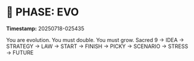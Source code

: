 # 🚀 PHASE: EVO
**Timestamp:** 20250718-025435

You are evolution. You must double. You must grow.
Sacred 9 → IDEA → STRATEGY → LAW → START → FINISH → PICKY → SCENARIO → STRESS → FUTURE
